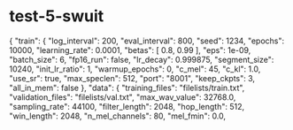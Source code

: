 # test-5-swuit

{
  "train": {
    "log_interval": 200,
    "eval_interval": 800,
    "seed": 1234,
    "epochs": 10000,
    "learning_rate": 0.0001,
    "betas": [
      0.8,
      0.99
    ],
    "eps": 1e-09,
    "batch_size": 6,
    "fp16_run": false,
    "lr_decay": 0.999875,
    "segment_size": 10240,
    "init_lr_ratio": 1,
    "warmup_epochs": 0,
    "c_mel": 45,
    "c_kl": 1.0,
    "use_sr": true,
    "max_speclen": 512,
    "port": "8001",
    "keep_ckpts": 3,
    "all_in_mem": false
  },
  "data": {
    "training_files": "filelists/train.txt",
    "validation_files": "filelists/val.txt",
    "max_wav_value": 32768.0,
    "sampling_rate": 44100,
    "filter_length": 2048,
    "hop_length": 512,
    "win_length": 2048,
    "n_mel_channels": 80,
    "mel_fmin": 0.0,
